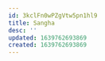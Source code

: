 ```yaml
---
id: 3kclFn0wPZgVtw5pn1hl9
title: Sangha
desc: ''
updated: 1639762693869
created: 1639762693869
---
```



